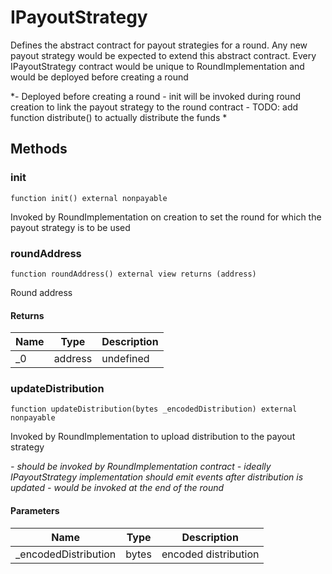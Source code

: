 # IPayoutStrategy





Defines the abstract contract for payout strategies for a round. Any new payout strategy would be expected to extend this abstract contract. Every IPayoutStrategy contract would be unique to RoundImplementation and would be deployed before creating a round 

*- Deployed before creating a round  - init will be invoked during round creation to link the payout    strategy to the round contract   - TODO: add function distribute() to actually distribute the funds  *

## Methods

### init

```solidity
function init() external nonpayable
```

Invoked by RoundImplementation on creation to set the round for which the payout strategy is to be used




### roundAddress

```solidity
function roundAddress() external view returns (address)
```

Round address




#### Returns

| Name | Type | Description |
|---|---|---|
| _0 | address | undefined |

### updateDistribution

```solidity
function updateDistribution(bytes _encodedDistribution) external nonpayable
```

Invoked by RoundImplementation to upload distribution to the payout strategy

*- should be invoked by RoundImplementation contract - ideally IPayoutStrategy implementation should emit events after    distribution is updated - would be invoked at the end of the round*

#### Parameters

| Name | Type | Description |
|---|---|---|
| _encodedDistribution | bytes | encoded distribution |




